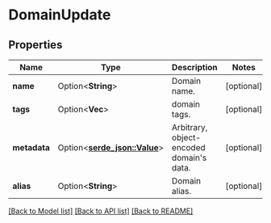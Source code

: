 # DomainUpdate

## Properties

Name | Type | Description | Notes
------------ | ------------- | ------------- | -------------
**name** | Option<**String**> | Domain name. | [optional]
**tags** | Option<**Vec<String>**> | domain tags. | [optional]
**metadata** | Option<[**serde_json::Value**](.md)> | Arbitrary, object-encoded domain's data. | [optional]
**alias** | Option<**String**> | Domain alias. | [optional]

[[Back to Model list]](../README.md#documentation-for-models) [[Back to API list]](../README.md#documentation-for-api-endpoints) [[Back to README]](../README.md)


